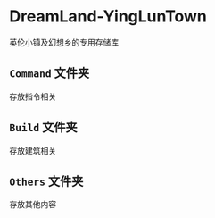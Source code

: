 # DreamLand-YingLunTown
英伦小镇及幻想乡的专用存储库

## `Command` 文件夹
存放指令相关

## `Build` 文件夹
存放建筑相关

## `Others` 文件夹
存放其他内容